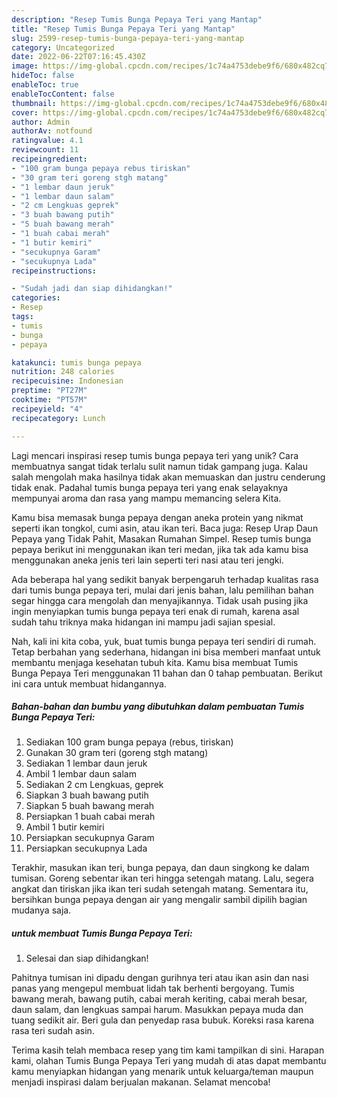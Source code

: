 ```yaml
---
description: "Resep Tumis Bunga Pepaya Teri yang Mantap"
title: "Resep Tumis Bunga Pepaya Teri yang Mantap"
slug: 2599-resep-tumis-bunga-pepaya-teri-yang-mantap
category: Uncategorized
date: 2022-06-22T07:16:45.430Z
image: https://img-global.cpcdn.com/recipes/1c74a4753debe9f6/680x482cq70/tumis-bunga-pepaya-teri-foto-resep-utama.jpg
hideToc: false
enableToc: true
enableTocContent: false
thumbnail: https://img-global.cpcdn.com/recipes/1c74a4753debe9f6/680x482cq70/tumis-bunga-pepaya-teri-foto-resep-utama.jpg
cover: https://img-global.cpcdn.com/recipes/1c74a4753debe9f6/680x482cq70/tumis-bunga-pepaya-teri-foto-resep-utama.jpg
author: Admin
authorAv: notfound
ratingvalue: 4.1
reviewcount: 11
recipeingredient:
- "100 gram bunga pepaya rebus tiriskan"
- "30 gram teri goreng stgh matang"
- "1 lembar daun jeruk"
- "1 lembar daun salam"
- "2 cm Lengkuas geprek"
- "3 buah bawang putih"
- "5 buah bawang merah"
- "1 buah cabai merah"
- "1 butir kemiri"
- "secukupnya Garam"
- "secukupnya Lada"
recipeinstructions:

- "Sudah jadi dan siap dihidangkan!"
categories:
- Resep
tags:
- tumis
- bunga
- pepaya

katakunci: tumis bunga pepaya 
nutrition: 248 calories
recipecuisine: Indonesian
preptime: "PT27M"
cooktime: "PT57M"
recipeyield: "4"
recipecategory: Lunch

---
```





Lagi mencari inspirasi resep tumis bunga pepaya teri yang unik? Cara membuatnya sangat tidak terlalu sulit namun tidak gampang juga. Kalau salah mengolah maka hasilnya tidak akan memuaskan dan justru cenderung tidak enak. Padahal tumis bunga pepaya teri yang enak selayaknya mempunyai aroma dan rasa yang mampu memancing selera Kita.





Kamu bisa memasak bunga pepaya dengan aneka protein yang nikmat seperti ikan tongkol, cumi asin, atau ikan teri. Baca juga: Resep Urap Daun Pepaya yang Tidak Pahit, Masakan Rumahan Simpel. Resep tumis bunga pepaya berikut ini menggunakan ikan teri medan, jika tak ada kamu bisa menggunakan aneka jenis teri lain seperti teri nasi atau teri jengki.

Ada beberapa hal yang sedikit banyak berpengaruh terhadap kualitas rasa dari tumis bunga pepaya teri, mulai dari jenis bahan, lalu pemilihan bahan segar hingga cara mengolah dan menyajikannya. Tidak usah pusing jika ingin menyiapkan tumis bunga pepaya teri enak di rumah, karena asal sudah tahu triknya maka hidangan ini mampu jadi sajian spesial.






Nah, kali ini kita coba, yuk, buat tumis bunga pepaya teri sendiri di rumah. Tetap berbahan yang sederhana, hidangan ini bisa memberi manfaat untuk membantu menjaga kesehatan tubuh kita. Kamu bisa membuat Tumis Bunga Pepaya Teri menggunakan 11 bahan dan 0 tahap pembuatan. Berikut ini cara untuk membuat hidangannya.

<!--inarticleads1-->

##### Bahan-bahan dan bumbu yang dibutuhkan dalam pembuatan Tumis Bunga Pepaya Teri:

1. Sediakan 100 gram bunga pepaya (rebus, tiriskan)
1. Gunakan 30 gram teri (goreng stgh matang)
1. Sediakan 1 lembar daun jeruk
1. Ambil 1 lembar daun salam
1. Sediakan 2 cm Lengkuas, geprek
1. Siapkan 3 buah bawang putih
1. Siapkan 5 buah bawang merah
1. Persiapkan 1 buah cabai merah
1. Ambil 1 butir kemiri
1. Persiapkan secukupnya Garam
1. Persiapkan secukupnya Lada


Terakhir, masukan ikan teri, bunga pepaya, dan daun singkong ke dalam tumisan. Goreng sebentar ikan teri hingga setengah matang. Lalu, segera angkat dan tiriskan jika ikan teri sudah setengah matang. Sementara itu, bersihkan bunga pepaya dengan air yang mengalir sambil dipilih bagian mudanya saja. 

<!--inarticleads2-->

#####  untuk membuat Tumis Bunga Pepaya Teri:


1. Selesai dan siap dihidangkan!

Pahitnya tumisan ini dipadu dengan gurihnya teri atau ikan asin dan nasi panas yang mengepul membuat lidah tak berhenti bergoyang. Tumis bawang merah, bawang putih, cabai merah keriting, cabai merah besar, daun salam, dan lengkuas sampai harum. Masukkan pepaya muda dan tuang sedikit air. Beri gula dan penyedap rasa bubuk. Koreksi rasa karena rasa teri sudah asin. 

Terima kasih telah membaca resep yang tim kami tampilkan di sini. Harapan kami, olahan Tumis Bunga Pepaya Teri yang mudah di atas dapat membantu kamu menyiapkan hidangan yang menarik untuk keluarga/teman maupun menjadi inspirasi dalam berjualan makanan. Selamat mencoba!
